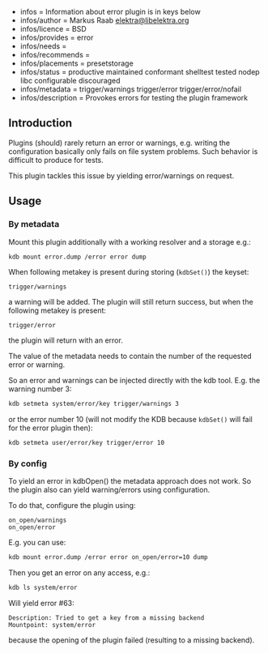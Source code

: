 - infos = Information about error plugin is in keys below
- infos/author = Markus Raab <elektra@libelektra.org>
- infos/licence = BSD
- infos/provides = error
- infos/needs =
- infos/recommends =
- infos/placements = presetstorage
- infos/status = productive maintained conformant shelltest tested nodep libc configurable discouraged
- infos/metadata = trigger/warnings trigger/error trigger/error/nofail
- infos/description = Provokes errors for testing the plugin framework

## Introduction

Plugins (should) rarely return an error or warnings, e.g. writing
the configuration basically only fails on file system problems. Such
behavior is difficult to produce for tests.

This plugin tackles this issue by yielding error/warnings on request.

## Usage

### By metadata

Mount this plugin additionally with a working resolver and a storage
e.g.:

```sh
kdb mount error.dump /error error dump
```

When following metakey is present during storing (`kdbSet()`) the keyset:

```
trigger/warnings
```

a warning will be added. The plugin will still return success, but when
the following metakey is present:

```
trigger/error
```

the plugin will return with an error.

The value of the metadata needs to contain the number of the requested
error or warning.

So an error and warnings can be injected directly with the kdb tool.
E.g. the warning number 3:

```sh
kdb setmeta system/error/key trigger/warnings 3
```

or the error number 10 (will not modify the KDB because `kdbSet()` will
fail for the error plugin then):

```sh
kdb setmeta user/error/key trigger/error 10
```

### By config

To yield an error in kdbOpen() the metadata approach does not work. So
the plugin also can yield warning/errors using configuration.

To do that, configure the plugin using:

```
on_open/warnings
on_open/error
```

E.g. you can use:

```sh
kdb mount error.dump /error error on_open/error=10 dump
```

Then you get an error on any access, e.g.:

```sh
kdb ls system/error
```

Will yield error #63:

```
Description: Tried to get a key from a missing backend
Mountpoint: system/error
```

because the opening of the plugin failed (resulting to a missing
backend).
